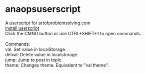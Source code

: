 # anaopsuserscript
A userscript for artofproblemsolving.com<br>
<a href="https://github.com/epiccakeking/anaopsuserscript/raw/master/anaopsuserscript.user.js">install userscript</a><br>
Click the CMND button or use CTRL+SHIFT+1 to open commands.<br>
<br>
Commands:<br>
val: Set value in localStorage.<br>
delval: Delete value in localstorage.<br>
jump: Jump to post in topic.<br>
theme: Changes theme. Equivalent to "val theme".
